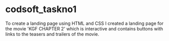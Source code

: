 # codsoft_taskno1
To create a landing page using HTML and CSS
I created a landing page for the movie 'KGF CHAPTER 2' which is interactive and contains buttons with links to the teasers and trailers of the movie.
